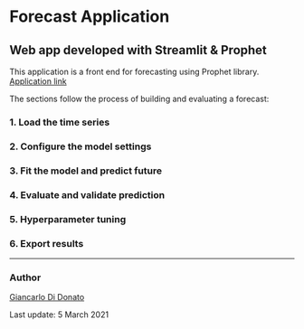  # Forecast Application

## Web app developed with Streamlit & Prophet

This application is a front end for forecasting using Prophet library. [Application link](https://share.streamlit.io/giandata/forecast-app/forecastapp.py)

The sections follow the process of building and evaluating a forecast:

### 1. Load the time series

### 2. Configure the model settings

### 3. Fit the model and predict future

### 4. Evaluate and validate prediction

### 5. Hyperparameter tuning

### 6. Export results




____________
### Author
[Giancarlo Di Donato](https://www.linkedin.com/in/giancarlodidonato/)


Last update: 5 March 2021